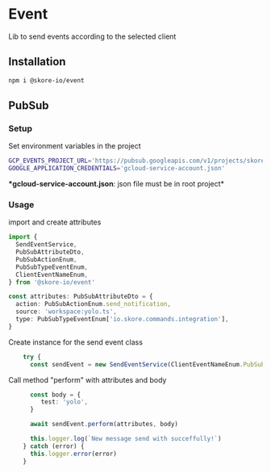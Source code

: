 # Event

Lib to send events according to the selected client

## Installation

```bash
npm i @skore-io/event
```

## PubSub

### Setup

Set environment variables in the project

```sh
GCP_EVENTS_PROJECT_URL='https://pubsub.googleapis.com/v1/projects/skore-events-staging/topics/events:publish'
GOOGLE_APPLICATION_CREDENTIALS='gcloud-service-account.json'
```

**\*gcloud-service-account.json**: json file must be in root project\*

### Usage

import and create attributes

```typescript
import {
  SendEventService,
  PubSubAttributeDto,
  PubSubActionEnum,
  PubSubTypeEventEnum,
  ClientEventNameEnum,
} from '@skore-io/event'
```

```typescript
const attributes: PubSubAttributeDto = {
  action: PubSubActionEnum.send_notification,
  source: 'workspace:yolo.ts',
  type: PubSubTypeEventEnum['io.skore.commands.integration'],
}
```

Create instance for the send event class

```typescript
    try {
      const sendEvent = new SendEventService(ClientEventNameEnum.PubSub)
```

Call method "perform" with attributes and body

```typescript
      const body = {
         test: 'yolo',
      }

      await sendEvent.perform(attributes, body)

      this.logger.log(`New message send with succeffully!`)
    } catch (error) {
      this.logger.error(error)
    }
```
